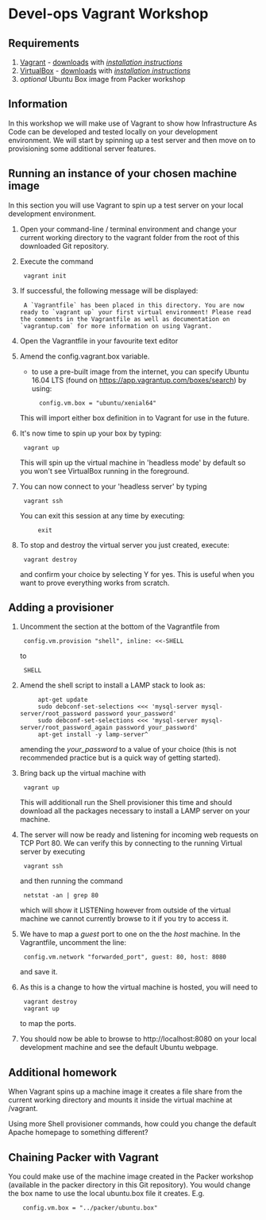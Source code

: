  # Devel-ops Vagrant Workshop

## Requirements
1. [Vagrant](https://www.vagrantup.com) - [downloads](https://www.vagrantup.com/downloads.html "Vagrant downloads") with *[installation instructions](https://www.vagrantup.com/docs/installation/ "Vagrant installation instructions")*
1. [VirtualBox](https://www.virtualbox.org) - [downloads](https://www.virtualbox.org/wiki/Downloads "VirtualBox downloads") with *[installation instructions](https://www.virtualbox.org/manual/ch01.html#intro-installing "VirtualBox installation instructions")*
1. *optional* Ubuntu Box image from Packer workshop

## Information
In this workshop we will make use of Vagrant to show how  Infrastructure As Code can be developed and tested locally on your development environment. 
We will start by spinning up a test server and then move on to provisioning some additional server features. 

## Running an instance of your chosen machine image
In this section you will use Vagrant to spin up a test server on your local development environment.
1. Open your command-line / terminal environment and change your current working directory to the vagrant folder from the root of this downloaded Git repository.
1. Execute the command  
        
        vagrant init
1. If successful, the following message will be displayed: 

        A `Vagrantfile` has been placed in this directory. You are now ready to `vagrant up` your first virtual environment! Please read the comments in the Vagrantfile as well as documentation on `vagrantup.com` for more information on using Vagrant.
1. Open the Vagrantfile in your favourite text editor
1. Amend the config.vagrant.box variable.
    - to use a pre-built image from the internet, you can specify Ubuntu 16.04 LTS (found on  https://app.vagrantup.com/boxes/search) by using: 

            config.vm.box = "ubuntu/xenial64"
            
    This will import either box definition in to Vagrant for use in the future.
1. It's now time to spin up your box by typing:  

        vagrant up
    This will spin up the virtual machine in 'headless mode' by default so you won't see VirtualBox running in the foreground.

1. You can now connect to your 'headless server' by typing  

        vagrant ssh

    You can exit this session at any time by executing:  

            exit
1. To stop and destroy the virtual server you just created,  execute:  

        vagrant destroy
    and confirm your choice by selecting Y for yes. 
    This is useful when you want to prove everything works from scratch.

## Adding a provisioner
1. Uncomment the section at the bottom of the Vagrantfile from  

        config.vm.provision "shell", inline: <<-SHELL
    to  

        SHELL
1. Amend the shell script to install a LAMP stack to look as:  

            apt-get update
            sudo debconf-set-selections <<< 'mysql-server mysql-server/root_password password your_password'
            sudo debconf-set-selections <<< 'mysql-server mysql-server/root_password_again password your_password'
            apt-get install -y lamp-server^

     amending the *your_password* to a value of your choice (this is not recommended practice but is a quick way of getting started).
1. Bring back up the virtual machine with  

        vagrant up
    
    This will additionall run the Shell provisioner this time and should download all the packages necessary to install a LAMP server on your machine.
1. The server will now be ready and listening for incoming web requests on TCP Port 80. We can verify this by connecting to the running Virtual server by executing

        vagrant ssh
    and then running the command

        netstat -an | grep 80
    which will show it LISTENing however from outside of the virtual machine we cannot currently browse to it if you try to access it.
1. We have to map a *guest* port to one on the the *host* machine. In the Vagrantfile, uncomment the line:  

        config.vm.network "forwarded_port", guest: 80, host: 8080
    and save it. 
1. As this is a change to how the virtual machine is hosted, you will need to

        vagrant destroy
        vagrant up
    to map the ports. 
1. You should now be able to browse to http://localhost:8080 on your local development machine and see the default Ubuntu webpage. 

## Additional homework
When Vagrant spins up a machine image it creates a file share from the current working directory and mounts it inside the virtual machine at /vagrant. 

Using more Shell provisioner commands, how could you change the default Apache homepage to something different?

## Chaining Packer with Vagrant
You could make use of the machine image created in the Packer workshop (available in the packer directory in this Git repository).
You would change the box name to use the local ubuntu.box file it creates. E.g.
        
        config.vm.box = "../packer/ubuntu.box"